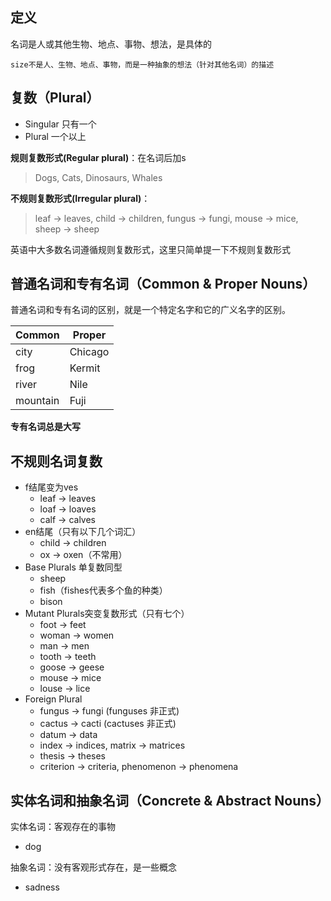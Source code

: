 ## 定义

名词是人或其他生物、地点、事物、想法，是具体的
```
size不是人、生物、地点、事物，而是一种抽象的想法（针对其他名词）的描述
```

## 复数（Plural）
- Singular 只有一个
- Plural 一个以上

**规则复数形式(Regular plural)**：在名词后加s
> Dogs, Cats, Dinosaurs, Whales

**不规则复数形式(Irregular plural)**：
> leaf -> leaves, child -> children, fungus -> fungi, mouse -> mice, sheep -> sheep

英语中大多数名词遵循规则复数形式，这里只简单提一下不规则复数形式

## 普通名词和专有名词（Common & Proper Nouns）
普通名词和专有名词的区别，就是一个特定名字和它的广义名字的区别。

Common | Proper
-|-
city | Chicago
frog | Kermit
river | Nile
mountain | Fuji

**专有名词总是大写**

## 不规则名词复数
- f结尾变为ves
  - leaf -> leaves
  - loaf -> loaves
  - calf -> calves
- en结尾（只有以下几个词汇）
  - child -> children
  - ox -> oxen（不常用）
- Base Plurals 单复数同型
  - sheep
  - fish（fishes代表多个鱼的种类）
  - bison
- Mutant Plurals突变复数形式（只有七个）
  - foot -> feet
  - woman -> women
  - man -> men
  - tooth -> teeth
  - goose -> geese
  - mouse -> mice
  - louse -> lice
- Foreign Plural
  - fungus -> fungi (funguses 非正式)
  - cactus -> cacti (cactuses 非正式)
  - datum -> data
  - index -> indices, matrix -> matrices
  - thesis -> theses
  - criterion -> criteria, phenomenon -> phenomena

## 实体名词和抽象名词（Concrete & Abstract Nouns）
实体名词：客观存在的事物
- dog

抽象名词：没有客观形式存在，是一些概念
- sadness